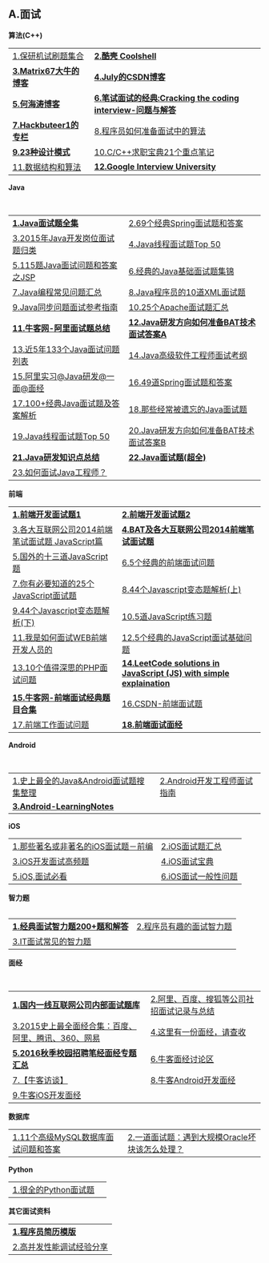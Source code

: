 <h2>A.面试</h2>

<strong>算法(C++)</strong>
<table>
  <tr>
    <td><a href="http://www.guolanzhe.com/?p=582#more-582">1.保研机试刷题集合</a></td>
    <td><a href="http://coolshell.cn/"><strong>2.酷壳&nbsp;Coolshell</strong></a></td>
  </tr>
  <tr>
    <td><a href="http://www.matrix67.com/blog/"><strong>3.Matrix67大牛的博客</strong></a></td>
    <td><a href="http://blog.csdn.net/v_JULY_v"><strong>4.July的CSDN博客</strong></a></td>
  </tr>
  <tr>
    <td><a href="http://zhedahht.blog.163.com/"><strong>5.何海涛博客</strong></a></td>
    <td><a href="http://www.hawstein.com/posts/ctci-solutions-contents.html"><strong>6.笔试面试的经典:Cracking the coding interview-问题与解答</strong></a></td>
  </tr>
  <tr>
    <td><a href="http://blog.csdn.net/hackbuteer1"><strong>7.Hackbuteer1的专栏</strong></a></td>
    <td><a href="http://bbs.jointforce.com/topic/16983">8.程序员如何准备面试中的算法</a></td>
  </tr>
  <tr>
    <td><a href="http://www.2cto.com//special/javamsh/"><strong>9.23种设计模式</strong></a></td>
    <td><a href="http://www.cnblogs.com/lanxuezaipiao/p/4127904.html">10.C/C++求职宝典21个重点笔记</a></td>
  </tr>
  <tr>
    <td><a href="https://github.com/hehe520/Data-structure-and-algorithm">11.数据结构和算法</a></td>
    <td><a href="https://github.com/jwasham/google-interview-university#google-interview-university"><Strong>12.Google Interview University</Strong></a></td>
  </tr>
</table>

<strong>Java</strong>
<table>
  <tr>
    <td><a href="http://blog.csdn.net/jackfrued/article/details/44921941"><strong>1.Java面试题全集</strong></a></td>
    <td><a href="http://developer.51cto.com/art/201605/510561.htm?utm_source=tuicool&amp;utm_medium=referral">2.69个经典Spring面试题和答案</a></td>
  </tr>
  <tr>
    <td><a href="http://www.codeceo.com/article/201-java-interview-qa.html">3.2015年Java开发岗位面试题归类</a></td>
    <td><a href="http://www.importnew.com/12773.html">4.Java线程面试题Top 50</a></td>
  </tr>
  <tr>
    <td><a href="http://www.zicheng.net/article/68.htm">5.115题Java面试问题和答案之JSP</a></td>
    <td><a href="http://www.codeceo.com/article/java-interview-question.html">6.经典的Java基础面试题集锦</a></td>
  </tr>
  <tr>
    <td><a href="http://www.codeceo.com/article/java-programming-tips.html">7.Java编程常见问题汇总</a></td>
    <td><a href="http://www.codeceo.com/article/10-xml-questions-java-programmer.html">8.Java程序员的10道XML面试题</a></td>
  </tr>
  <tr>
    <td><a href="http://www.codeceo.com/article/java-asy-interview.html">9.Java同步问题面试参考指南</a></td>
    <td><a href="http://www.codeceo.com/article/15-apache-interview-question.html">10.25个Apache面试题汇总</a></td>
  </tr>
  <tr>
    <td><a href="http://www.nowcoder.com/discuss/5949"><strong>11.牛客网-阿里面试题总结</strong></a></td>
    <td><a href="http://mp.weixin.qq.com/s?__biz=MzI0NjUxNTY5Nw==&mid=2247483720&idx=1&sn=62049558dd5bc0df04f28cd6555189fc&scene=1&srcid=08202rcrU3JiEoJ0TgIw5lGV#rd"><strong>12.Java研发方向如何准备BAT技术面试答案A</strong></a></td>
  </tr>
  <tr>
    <td><a href="http://www.codeceo.com/article/133-java-interview-5-years.html">13.近5年133个Java面试问题列表</a></td>
    <td><a href="http://www.codeceo.com/article/java-developer-interview-list.html">14.Java高级软件工程师面试考纲</a></td>
  </tr>
  <tr>
    <td><a href="https://my.oschina.net/hosee/blog/652410">15.阿里实习@Java研发@一面@面经</a></td>
    <td><a href="http://bbs.jointforce.com/topic/20501">16.49道Spring面试题和答案</a></td>
  </tr>
  <tr>
    <td><a href="http://www.nowcoder.com/discuss/2917">17.100+经典Java面试题及答案解析</a></td>
    <td><a href="http://www.codeceo.com/article/java-interview-forget.html">18.那些经常被遗忘的Java面试题</a></td>
  </tr>
  <tr>
    <td><a href="http://www.importnew.com/12773.html">19.Java线程面试题Top 50</a></td>
    <td><a href="http://www.nowcoder.com/discuss/6890">20.Java研发方向如何准备BAT技术面试答案B</a></td>
  </tr>
  <tr>
    <td><a href="https://github.com/it-interview/easy-job"><Strong>21.Java研发知识点总结</Strong></a></td>
    <td><a href="http://www.jfox.info/"><Strong>22.Java面试题(超全)</Strong></a></td>
  </tr>
  <tr>
    <td><a href="https://www.zhihu.com/question/19774340/answer/132525239">23.如何面试Java工程师？</a></td>
    <td></td>
  </tr>
</table>

<strong>前端</strong>
<table>
  <tr>
    <td><a href="https://github.com/markyun/My-blog/tree/master/Front-end-Developer-Questions/Questions-and-Answers?utm_source=ourjs.com"><strong>1.前端开发面试题1</strong></a></td>
    <td><a href="https://github.com/hawx1993/Front-end-Interview-questions"><strong>2.前端开发面试题2</strong></a></td>
  </tr>
  <tr>
    <td><a href="http://www.codeceo.com/article/2014-javascript-interview.html">3.各大互联网公司2014前端笔试面试题 JavaScript篇</a></td>
     <td><a href="http://www.cnblogs.com/coco1s/category/831730.html"><strong>4.BAT及各大互联网公司2014前端笔试面试题</strong></a></td>
  </tr>
  <tr>
    <td><a href="http://www.58maisui.com/2016/06/03/a-88/">5.国外的十三道JavaScript题</a></td>
    <td><a href="http://ourjs.com/detail/542152eb91e3afe823000004">6.5个经典的前端面试问题</a></td>
  </tr>
  <tr>
    <td><a href="http://www.open-open.com/lib/view/open1451796617120.html">7.你有必要知道的25个JavaScript面试题</a></td>
    <td><a href="https://segmentfault.com/a/1190000005681454">8.44个Javascript变态题解析(上)</a></td>
  </tr>
  <tr>
    <td><a href="https://segmentfault.com/a/1190000005682214">9.44个Javascript变态题解析(下)</a></td>
    <td><a href="http://www.spotty.com.cn/archives/99/">10.5道JavaScript练习题</a></td>
  </tr>
  <tr>
    <td><a href="http://www.techug.com/interviewing-a-front-end-developer">11.我是如何面试WEB前端开发人员的</a></td>
    <td><a href="http://www.codeceo.com/article/5-javascript-interview-question.html">12.5个经典的JavaScript面试基础问题</a></td>
  </tr>
  <tr>
    <td><a href="http://www.58maisui.com/2016/05/01/article-61/">13.10个值得深思的PHP面试问题</a></td>
     <td><a href="https://github.com/hanzichi/leetcode"><strong>14.LeetCode solutions in JavaScript (JS) with simple explaination</strong></a></td>
  </tr>
  <tr>
    <td><a href="http://www.nowcoder.com/ta/front-end-interview"><strong>15.牛客网-前端面试经典题目合集</strong></a></td>
    <td><a href="http://blog.csdn.net/kongjiea/article/details/46341575">16.CSDN-前端面试题</a></td>
  </tr>
  <tr>
    <td><a href="https://github.com/h5bp/Front-end-Developer-Interview-Questions/tree/master/Translations/Chinese">17.前端工作面试问题</a></td>
    <td><a href="https://github.com/EdgarLovesProgramming/FE-Learning"><Strong>18.前端面试面经</Strong></a></td>
  </tr>
</table>

<strong>Android</strong>
<table>
  <tr>
    <td><a href="http://blog.csdn.net/wdong_love_cl/article/details/52084720">1.史上最全的Java&amp;Android面试题搜集整理</a></td>
    <td><a href="http://www.diycode.cc/wiki/androidinterview">2.Android开发工程师面试指南</a></td>
  </tr>
  <tr>
    <td><a href="https://github.com/GeniusVJR/LearningNotes"><strong>3.Android-LearningNotes</strong></a></td>
  </tr>
</table>

<strong>iOS</strong>
<table>
  <tr>
    <td><a href="http://www.jianshu.com/p/8f16613861fa">1.那些著名或非著名的iOS面试题－前编</a></td>
    <td><a href="http://www.cocoachina.com/programmer/20151019/13746.html">2.iOS面试题汇总</a></td>
  </tr>
  <tr>
    <td><a href="http://www.58maisui.com/2016/05/04/article-98/">3.iOS开发面试高频题</a></td>
    <td><a href="http://www.henishuo.com/ios-interview-entrance/">4.iOS面试宝典</a></td>
  </tr>
  <tr>
    <td><a href="http://www.jianshu.com/p/5d2163640e26">5.iOS,面试必看</a></td>
    <td><a href="http://www.cocoachina.com/programmer/20160113/14976.html">6.iOS面试一般性问题</a></td>
  </tr>
<table>

<strong>智力题</strong>
<table>
  <tr>
     <td><a href="http://blog.csdn.net/hilyoo/article/details/4445858"><strong>1.经典面试智力题200+题和解答</strong></a></td>
     <td><a href="http://blog.csdn.net/hackbuteer1/article/details/6726419">2.程序员有趣的面试智力题</a></td>
  </tr>
  <tr>
     <td><a href="http://www.iteye.com/topic/1138208">3.IT面试常见的智力题</a></td>
     <td></td>
  </tr>
</table>

<strong>面经</strong>
<table>
    <tr>
      <td><a href="https://github.com/JackyAndroid/AndroidInterview-Q-A/blob/master/README-CN.md"><strong>1.国内一线互联网公司内部面试题库</strong></a></td>
      <td><a href="http://www.cnblogs.com/binyue/p/4015884.html">2.阿里、百度、搜狐等公司社招面试记录与总结</a></td>
    </tr>
    <tr>
       <td><a href="http://www.nowcoder.com/discuss/311?type=&amp;order=0&amp;pos=3&amp;page=?from=lt#userconsent#">3.2015史上最全面经合集：百度、阿里、腾讯、360、网易</a></td>
       <td><a href="http://blog.jobbole.com/103105/">4.这里有一份面经，请查收</a></td>
    </tr>
    <tr>
       <td><a href="http://www.nowcoder.com/discuss/12805?type=0&order=0&pos=6&page=1"><strong>5.2016秋季校园招聘笔经面经专题汇总</strong></a></td>
       <td><a href="https://www.nowcoder.com/discuss?type=2&order=0">6.牛客面经讨论区</a></td>
    </tr>
    <tr>
       <td><a href="http://www.nowcoder.com/discuss/15760?type=0&order=0&pos=2&page=2">7.【牛客访谈】</a></td>
       <td><a href="http://www.nowcoder.com/discuss/3244?type=0&order=0&pos=9&page=2">8.牛客Android开发面经</a></td>
    </tr>
    <tr>
       <td><a href="http://www.nowcoder.com/discuss/4484?type=0&order=0&pos=13&page=1">9.牛客iOS开发面经</a></td>
       <td></td>
    </tr>
</table>

<strong>数据库</strong>
<table>
  <tr>
    <td><a href="http://www.codeceo.com/article/11-mysql-interview-question.html">1.11个高级MySQL数据库面试问题和答案</a></td>
    <td><a href="http://www.58maisui.com/2016/05/22/a-4/">2.一道面试题：遇到大规模Oracle坏块该怎么处理？</a></td>
  </tr>
</table>

<strong>Python</strong>
<table>
  <tr>
    <td><a href="http://bbs.jointforce.com/topic/17240?f=jf_tg_zsjk">1.很全的Python面试题</a></td>
    <td></td>
  </tr>
</table>

<strong>其它面试资料</strong>
<table>
  <tr>
    <td><a href="https://github.com/geekcompany/ResumeSample"><strong>1.程序员简历模版</strong></a></td>
  </tr>
  <tr>
    <td><a href="https://zhuanlan.zhihu.com/p/21348220">2.高并发性能调试经验分享</a></td>
  </tr>
</table>
